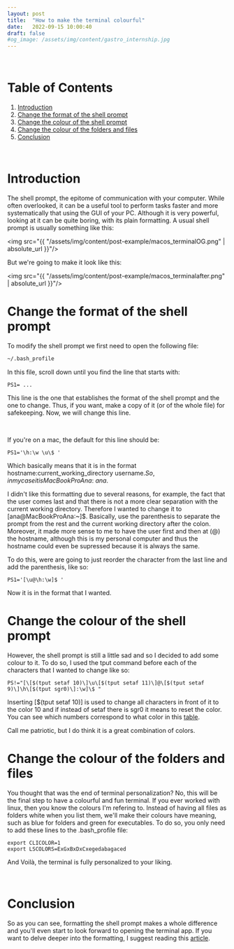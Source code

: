 ```yaml
---
layout: post
title:  "How to make the terminal colourful"
date:   2022-09-15 10:00:40
draft: false
#og_image: /assets/img/content/gastro_internship.jpg
---
```



<br />


# Table of Contents
1. [Introduction](#introduction)
2. [Change the format of the shell prompt](#change-the-format-of-the-shell-prompt)
3. [Change the colour of the shell prompt](#change-the-colour-of-the-shell-prompt)
4. [Change the colour of the folders and files](#change-the-colour-of-the-folders-and-files)
5. [Conclusion](#conclusion)


<br />

# Introduction

The shell prompt, the epitome of communication with your computer. While often overlooked, it can be a useful tool to perform tasks faster and more systematically that using the GUI of your PC. Although it is very powerful, looking at it can be quite boring, with its plain formatting. A usual shell prompt is usually something like this:
<br />

<img src="{{ "/assets/img/content/post-example/macos_terminalOG.png" | absolute_url }}"/>

But we're going to make it look like this:

<img src="{{ "/assets/img/content/post-example/macos_terminalafter.png" | absolute_url }}"/>

# Change the format of the shell prompt

To modify the shell prompt we first need to open the following file: 
```bash 
~/.bash_profile
```
In this file, scroll down until you find the line that starts with: 
```
PS1= ...
```

This line is the one that establishes the format of the shell prompt and the one to change. Thus, if you want, make a copy of it (or of the whole file) for safekeeping. Now, we will change this line.

<br />

If you're on a mac, the default for this line should be:

```
PS1='\h:\w \u\$ '
```

Which basically means that it is in the format hostname:current_working_directory username$. So, in my case it is MacBookProAna:~ ana$. 

I didn't like this formatting due to several reasons, for example, the fact that the user comes last and that there is not a more clear separation with the current working directory. Therefore I wanted to change it to [ana@MacBookProAna:~]$. Basically, use the parenthesis to separate the prompt from the rest and the current working directory after the colon. Moreover, it made more sense to me to have the user first and then at (@) the hostname, although this is my personal computer and thus the hostname could even be supressed because it is always the same.

To do this, were are going to just reorder the character from the last line and add the parenthesis, like so:

```
PS1='[\u@\h:\w]$ '
```

Now it is in the format that I wanted.


# Change the colour of the shell prompt

However, the shell prompt is still a little sad and so I decided to add some colour to it.
To do so, I used the tput command before each of the characters that I wanted to change like so:

```
PS!="[\[$(tput setaf 10)\]\u\[$(tput setaf 11)\]@\[$(tput setaf 9)\]\h\[$(tput sgr0)\]:\w]\$ "
```

Inserting \[$(tput setaf 10)\] is used to change all characters in front of it to the color 10 and if instead of setaf there is sgr0 it means to reset the color. You can see which numbers correspond to what color in this <a href="https://en.wikipedia.org/wiki/ANSI_escape_code#8-bit:~:text=135-,136,-137">table</a>.

Call me patriotic, but I do think it is a great combination of colors.

# Change the colour of the folders and files

You thought that was the end of terminal personalization? No, this will be the final step to have a colourful and fun terminal. If you ever worked with linux, then you know the colours I'm refering to.
Instead of having all files as folders white when you list them, we'll make their colours have meaning, such as blue for folders and green for executables. To do so, you only need to add these lines to the .bash_profile file:

```
export CLICOLOR=1
export LSCOLORS=ExGxBxDxCxegedabagaced
```

And Voilà, the terminal is fully personalized to your liking. 

<br />

# Conclusion

So as you can see, formatting the shell prompt makes a whole difference and you'll even start to look forward to opening the terminal app.
If you want to delve deeper into the formatting, I suggest reading this <a href="https://www.cyberciti.biz/tips/howto-linux-unix-bash-shell-setup-prompt.html">article</a>. 